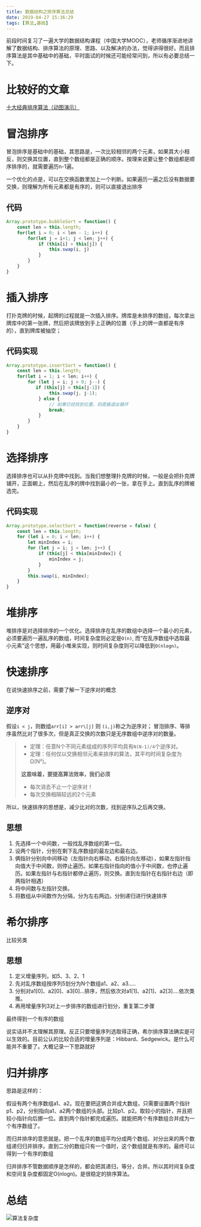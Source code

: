 ```yaml
---
title: 数据结构之排序算法总结
date: 2019-04-27 15:36:29
tags: [算法,基础]
---
```


前段时间复习了一遍大学的数据结构课程（中国大学MOOC），老师循序渐进地讲解了数据结构、排序算法的原理、思路、以及解决的办法，觉得讲得很好。而且排序算法是其中基础中的基础，平时面试的时候还可能经常问到，所以有必要总结一下。

# 比较好的文章

[十大经典排序算法（动图演示）](https://www.cnblogs.com/onepixel/p/7674659.html)

# 冒泡排序

冒泡排序是基础中的基础，其思路是，一次比较相邻的两个元素，如果其大小相反，则交换其位置，直到整个数组都是正确的顺序。按理来说要让整个数组都是顺序排序的，就需要遍历n-1遍。

一个优化的点是，可以在交换函数里加上一个判断。如果遍历一遍之后没有数据要交换，则理解为所有元素都是有序的，则可以直接退出排序


## 代码

```javascript
Array.prototype.bubbleSort = function() {
    const len = this.length;
    for(let i = 0; i < len - 1; i++) {
        for(let j = i+1; j < len; j++) {
            if (this[i] > this[j]) {
				this.swap(i, j)
			}
        }
    }
}
```

# 插入排序

打扑克牌的时候，起牌的过程就是一次插入排序。牌库是未排序的数组，每次拿出牌库中的第一张牌，然后把该牌放到手上正确的位置（手上的牌一直都是有序的），直到牌库被抽空；

## 代码实现

```javascript
Array.prototype.insertSort = function() {
    const len = this.length;
    for(let i = 1; i < len; i++) {
        for (let j = i; j > 0; j--) {
           if (this[j] < this[j-1]) {
				this.swap(j, j-1);
			} else {
				// 如果已经找到位置，则直接退出循环
				break;
			}
        }
    }
}
```

# 选择排序

选择排序也可以从扑克牌中找到。当我们想整理扑克牌的时候，一般是会把扑克牌铺开，正面朝上，然后在乱序的牌中找到最小的一张，拿在手上。直到乱序的牌被选完。

## 代码实现

```javascript
Array.prototype.selectSort = function(reverse = false) {
    const len = this.length;
    for (let i = 0; i < len; i++) {
        let minIndex = i;
		for (let j = i; j < len; j++) {
			if (this[j] < this[minIndex]) {
				minIndex = j;
			}
		}
		this.swap(i, minIndex);
    }
}
```

# 堆排序

堆排序是对选择排序的一个优化。选择排序在乱序的数组中选择一个最小的元素，必须要遍历一遍乱序的数组，时间复杂度则必定是`O(n)`, 而“在乱序数组中选取最小元素”这个思想，用最小堆来实现，则时间复杂度则可以降低到`O(nlogn)`。


# 快速排序

在说快速排序之前，需要了解一下逆序对的概念

## 逆序对

假设`i < j`，则数组`arr[i] > arr\[j]` 则 `(i,j)`称之为逆序对；
冒泡排序、等排序虽然比对了很多次，但是真正交换的次数只是无序数组中逆序对的数量。

> * 定理：任意N个不同元素组成的序列平均具有`N(N-1)/4`个逆序对。
> * 定理：任何仅以交换相邻元素来排序的算法，其平均时间复杂度为Ω(N²)。
> 
> **这意味着，要提高算法效率，我们必须**
> * 每次消去不止一个逆序对！
> * 每次交换相隔较远的2个元素

所以，快速排序的思想是，减少比对的次数，找到逆序队之后再交换。

## 思想

1. 先选择一个中间数，一般找乱序数组的第一位。
2. 设两个指针，分别在剩下乱序数组的最左边和最右边。
3. 俩指针分别向中间移动（左指针向右移动，右指针向左移动），如果左指针指向值大于中间数，则停止遍历。如果右指针指向的值小于中间数，也停止遍历。如果左指针与右指针都停止遍历，则交换。直到左指针在右指针右边（即两指针相遇）
4. 将中间数与左指针交换。
5. 将数组从中间数作为分隔，分为左右两边。分别递归进行快速排序


# 希尔排序

比较另类

## 思想

1. 定义增量序列，如5、3、2、1
2. 先对乱序数组按序列5划分为N个数组a1、a2、a3.....
3. 分别对a1\[0\]、a2\[0\]、a3\[0\]...排序，然后依次对a1\[1\]、a2\[1\]、a2\[3\]....依次类推。
4. 再用增量序列3对上一步排序的数组进行划分，重复第二步骤

最终得到一个有序的数组

说实话并不太理解其原理。反正只要增量序列选取得正确，希尔排序算法确实是可以生效的。目前公认的比较合适的增量序列是：Hibbard、Sedgewick。是什么可能并不重要了。大概记录一下思路就好

# 归并排序

思路是这样的：

假设有两个有序数组a1、a2。现在要把这俩合并成大数组，只需要设置两个指针p1、p2，分别指向a1、a2两个数组的头部。比较p1、p2。取较小的指针，并且把较小指针向后挪一位。直到两个指针都完成遍历。就能把两个有序数组合并成为一个有序数组了。

而归并排序的意思就是。把一个乱序的数组平均分成两个数组、对分出来的两个数组递归归并排序。直到二分的数组只有一个值时，这个数组就是有序的。最终可以得到一个有序的数组

归并排序不管数据顺序是怎样的，都会把其递归，等分，合并。所以其时间复杂度和空间复杂度都固定O(nlogn)。是很稳定的排序算法。

# 总结

![算法复杂度](https://images2018.cnblogs.com/blog/849589/201804/849589-20180402133438219-1946132192.png)